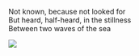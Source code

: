 Not known, because not looked for\
But heard, half-heard, in the stillness\
Between two waves of the sea

![](https://ghproxy.net/https://raw.githubusercontent.com/ryusoh/host/refs/heads/master/images/DSCF9277.jpg)
